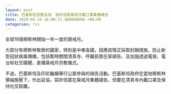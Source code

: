 ```yaml
---
layout: post
title: 巴基斯坦受壓妥協　容許信眾齋戒月戴口罩集體禱告
date: 2020-04-24 16:08:17.000000000 +08:00
categories: rss
---
```


全球18億穆斯林開始一年一度的齋戒月。

大部分有穆斯林聚居的國家，特別是中東各國，因應疫情正採取封鎖措施，防止新型冠狀病毒傳播，包括暫時關閉清真寺、呼籲民眾在家禱告、及加強透過電視、電台和社交媒體，直播齋戒月宗教儀式。

不過，巴基斯坦及印尼繼續舉行公眾參與的禱告活動。巴基斯坦政府在當地穆斯林領袖施壓下，作出妥協，容許信眾在齋戒月集體禱告，但要在清真寺內戴口罩及保持社交距離。
